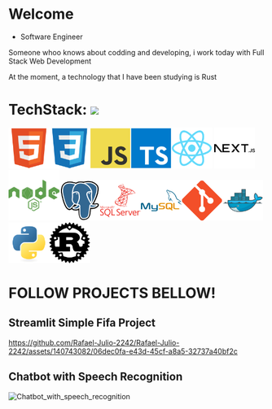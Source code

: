 <h1> Welcome </h1>
<ul>
  <li>Software Engineer </li>
</ul>

Someone whoo knows about codding and developing, i work today with Full Stack Web Development

At the moment, a technology that I have been studying is Rust



<h1>TechStack: <img src="#" height="80px" /></h1>

<img src="https://github.com/devicons/devicon/blob/master/icons/html5/html5-original.svg" height="80px"/><img src="https://github.com/devicons/devicon/blob/master/icons/css3/css3-original.svg" height="80px"/><img src="https://raw.githubusercontent.com/devicons/devicon/55609aa5bd817ff167afce0d965585c92040787a/icons/javascript/javascript-original.svg" height="80px" /><img src="https://github.com/devicons/devicon/blob/master/icons/typescript/typescript-original.svg" height="80px" /><img src="https://github.com/devicons/devicon/blob/master/icons/react/react-original.svg" height="80px" />
  <img src="https://github.com/devicons/devicon/blob/master/icons/nextjs/nextjs-original-wordmark.svg" height="80px" /><img src="https://github.com/devicons/devicon/blob/master/icons/nodejs/nodejs-plain-wordmark.svg" height="100px" /><img src="https://raw.githubusercontent.com/devicons/devicon/55609aa5bd817ff167afce0d965585c92040787a/icons/postgresql/postgresql-original.svg" height="80px"/><img src="https://github.com/devicons/devicon/blob/master/icons/microsoftsqlserver/microsoftsqlserver-plain-wordmark.svg" height="80px"/><img src="https://github.com/devicons/devicon/blob/master/icons/mysql/mysql-original-wordmark.svg" height="80px"/><img src="https://raw.githubusercontent.com/devicons/devicon/55609aa5bd817ff167afce0d965585c92040787a/icons/git/git-original.svg" height="80px"/><img src="https://github.com/devicons/devicon/blob/master/icons/docker/docker-original.svg" height="80px"/><img src="https://github.com/devicons/devicon/blob/master/icons/python/python-original.svg" height="80px"/><img src="https://github.com/devicons/devicon/blob/master/icons/rust/rust-original.svg" height="80px"/>

<h1> FOLLOW PROJECTS BELLOW! </h1>

<h2>Streamlit Simple Fifa Project</h2>

https://github.com/Rafael-Julio-2242/Rafael-Julio-2242/assets/140743082/06dec0fa-e43d-45cf-a8a5-32737a40bf2c


<h2>Chatbot with Speech Recognition</h2>

![Chatbot_with_speech_recognition](https://github.com/Rafael-Julio-2242/Rafael-Julio-2242/assets/140743082/9671e938-0127-4e73-b9f4-38e2b403a7bc)


<!---
Rafael-Julio-2242/Rafael-Julio-2242 is a ✨ special ✨ repository because its `README.md` (this file) appears on your GitHub profile.
You can click the Preview link to take a look at your changes.
--->
